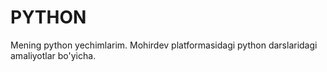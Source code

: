 # PYTHON
Mening python yechimlarim. Mohirdev platformasidagi python darslaridagi amaliyotlar bo'yicha.
